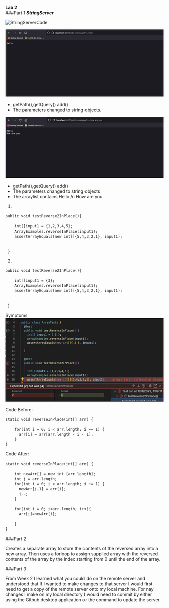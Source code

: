 
**Lab 2**  
###Part 1
***StringServer***

![StringServerCode](StringServer.png)





![Hello.png](Hello.png)  
* getPath(),getQuery() add() 
* The parameters changed to string objects.


![Hello+HowAreYou.png](Hello+HowAreYou.png)
* getPath(),getQuery() add() 
* The parameters changed to string objects
* The arraylist contains Hello /n How are you


1.  
```
public void testReverse2InPlace(){

    int[]input1 = {1,2,3,4,5};
    ArrayExamples.reverseInPlace(input1);
    assertArrayEquals(new int[]{5,4,3,2,1}, input1);


 }
```
 
 
2.  
```
public void testReverse2InPlace(){

    int[]input1 = {3};
    ArrayExamples.reverseInPlace(input1);
    assertArrayEquals(new int[]{5,4,3,2,1}, input1);


 }
```
Symptoms
![junitoutput](junitoutputs.png)

Code Before:
```
static void reverseInPlace(int[] arr) {

    for(int i = 0; i < arr.length; i += 1) {
      arr[i] = arr[arr.length - i - 1];
    }  
}
```

Code After:
```
static void reverseInPlace(int[] arr) {

    int newArr[] = new int [arr.length];
    int j = arr.length;
    for(int i = 0; i < arr.length; i += 1) {
      newArr[j-1] = arr[i];
      j--;
    }
    
    for(int i = 0; i<arr.length; i++){
      arr[i]=newArr[i];

    }
}
```
###Part 2

Creates a separate array to store the contents of the reversed array into a new array. Then uses a forloop to assign supplied array with the reversed contents of the array by the index starting from 0 until the end of the array. 

###Part 3

From Week 2 I learned what you could do on the remote server and understood that If I wanted to make changes to that server I would first need to get a copy of the remote server onto my local machine. For nay changes I make on my local directory I would need to commit by either using the Github desktop application or the command to update the server. 


